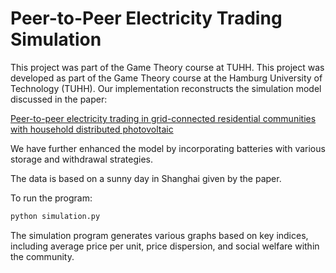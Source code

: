 # Peer-to-Peer Electricity Trading Simulation

This project was part of the Game Theory course at TUHH.
This project was developed as part of the Game Theory course at the Hamburg University of Technology (TUHH). Our implementation reconstructs the simulation model discussed in the paper:

[Peer-to-peer electricity trading in grid-connected residential communities with household distributed photovoltaic](https://www.sciencedirect.com/science/article/abs/pii/S0306261920311661) 

We have further enhanced the model by incorporating batteries with various storage and withdrawal strategies.

The data is based on a sunny day in Shanghai given by the paper.

To run the program:
```bash
python simulation.py
```

The simulation program generates various graphs based on key indices, including average price per unit, price dispersion, and social welfare within the community.
